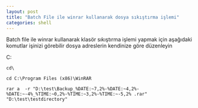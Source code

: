 ```yaml
---
layout: post
title: "Batch File ile winrar kullanarak dosya sıkıştırma işlemi"
categories: shell
---
```

Batch file ile winrar kullanarak klasör sıkıştırma işlemi yapmak için aşağıdaki komutlar işinizi görebilir dosya adreslerin kendinize göre düzenleyin

C:
```shell
cd\

cd C:\Program Files (x86)\WinRAR

rar a  -r "D:\test\Backup_%DATE:~7,2%-%DATE:~4,2%-%DATE:~-4%_%TIME:~0,2%-%TIME:~3,2%-%TIME:~-5,2% .rar"  "D:\test\testdirectory"

```
